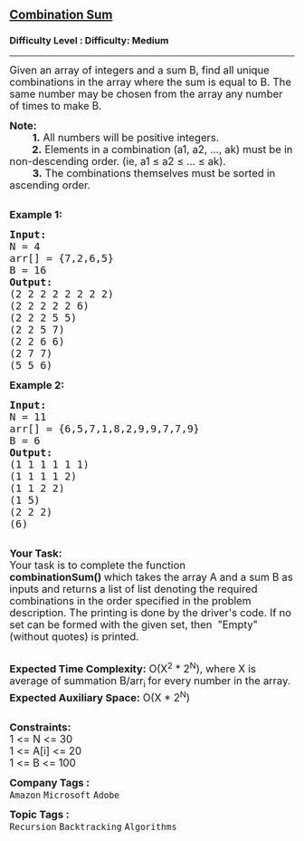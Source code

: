 <h2><a href="https://www.geeksforgeeks.org/problems/combination-sum-1587115620/1">Combination Sum</a></h2><h3>Difficulty Level : Difficulty: Medium</h3><hr><div class="problems_problem_content__Xm_eO"><p><span style="font-size: 18px;">Given an array of integers and a sum B, find all unique combinations in the array where the sum is equal to B. The same number may be chosen from the array&nbsp;any number of times to make B.</span></p>
<p><span style="font-size: 18px;"><strong>Note:</strong><br>&nbsp;&nbsp;&nbsp; &nbsp; &nbsp; <strong>1.</strong> All numbers will be positive integers.<br>&nbsp;&nbsp;&nbsp;&nbsp;&nbsp;&nbsp;&nbsp;<strong> 2.</strong> Elements in a combination (a1, a2, …, ak) must be in non-descending order. (ie, a1 ≤ a2 ≤ … ≤ ak).<br>&nbsp;&nbsp;&nbsp;&nbsp;&nbsp;&nbsp;&nbsp; <strong>3.</strong> The combinations themselves must be sorted in ascending order.</span></p>
<p><br><strong><span style="font-size: 18px;">Example 1:</span></strong></p>
<pre><strong><span style="font-size: 18px;">Input:
</span></strong><span style="font-size: 18px;">N = 4
arr[] = {7,2,6,5}
B = 16
<strong>Output:
</strong>(2 2 2 2 2 2 2 2)
(2 2 2 2 2 6)
(2 2 2 5 5)
(2 2 5 7)
(2 2 6 6)
(2 7 7)
(5 5 6)</span>
</pre>
<p><strong><span style="font-size: 18px;">Example 2:</span></strong></p>
<pre><strong><span style="font-size: 18px;">Input:
</span></strong><span style="font-size: 18px;">N = 11
arr[] = {6,5,7,1,8,2,9,9,7,7,9}
B = 6
<strong>Output:
</strong>(1 1 1 1 1 1)
(1 1 1 1 2)
(1 1 2 2)
(1 5)
(2 2 2)
(6)
</span></pre>
<p><br><span style="font-size: 18px;"><strong>Your Task:</strong><br>Your task is to complete the function <strong>combinationSum()&nbsp;</strong>which takes the array A and a sum B as inputs and returns a list of list denoting the required combinations in the order specified in the problem description. The printing is done by the driver's code.&nbsp;If no set can be formed with the given set, then&nbsp; "Empty" (without quotes) is printed.</span></p>
<p><br><span style="font-size: 18px;"><strong>Expected Time Complexity:</strong> O(X<sup>2</sup> * 2<sup>N</sup>), where X is average of summation B/arr<sub>i </sub>for every number in the array.<br><strong>Expected Auxiliary Space:</strong> O(X * 2<sup>N</sup>)</span></p>
<p><br><span style="font-size: 18px;"><strong>Constraints:</strong><br>1 &lt;= N &lt;= 30<br>1 &lt;= A[i] &lt;= 20<br>1 &lt;= B &lt;= 100</span></p></div><p><span style=font-size:18px><strong>Company Tags : </strong><br><code>Amazon</code>&nbsp;<code>Microsoft</code>&nbsp;<code>Adobe</code>&nbsp;<br><p><span style=font-size:18px><strong>Topic Tags : </strong><br><code>Recursion</code>&nbsp;<code>Backtracking</code>&nbsp;<code>Algorithms</code>&nbsp;